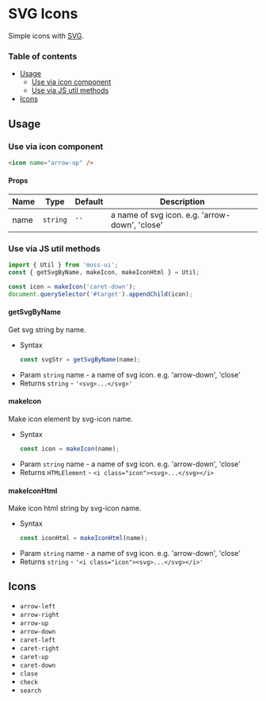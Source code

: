 # SVG Icons

Simple icons with [SVG](https://svgontheweb.com/).

### Table of contents

- [Usage](#usage)
  - [Use via icon component](#use-via-icon-component)
  - [Use via JS util methods](#use-via-js-util-methods)
- [Icons](#icons)

## Usage

### Use via icon component

``` html
<icon name="arrow-up" />
```

#### Props

| Name | Type | Default | Description |
| ---- |:----:| ------- | ----------- |
| name | `string` | `''` | a name of svg icon. e.g. 'arrow-down', 'close' |

### Use via JS util methods

``` js
import { Util } from 'moss-ui';
const { getSvgByName, makeIcon, makeIconHtml } = Util;

const icon = makeIcon('caret-down');
document.querySelector('#target').appendChild(icon);
```

#### getSvgByName

Get svg string by name.

- Syntax
  ``` js
  const svgStr = getSvgByName(name);
  ```
- Param `string` name - a name of svg icon. e.g. 'arrow-down', 'close'
- Returns `string` - `'<svg>...</svg>'`

#### makeIcon

Make icon element by svg-icon name.

- Syntax
  ``` js
  const icon = makeIcon(name);
  ```
- Param `string` name - a name of svg icon. e.g. 'arrow-down', 'close'
- Returns `HTMLElement` - `<i class="icon"><svg>...</svg></i>`

#### makeIconHtml

Make icon html string by svg-icon name.

- Syntax
  ``` js
  const iconHtml = makeIconHtml(name);
  ```
- Param `string` name - a name of svg icon. e.g. 'arrow-down', 'close'
- Returns `string` - `'<i class="icon"><svg>...</svg></i>'`

## Icons

- `arrow-left`
- `arrow-right`
- `arrow-up`
- `arrow-down`
- `caret-left`
- `caret-right`
- `caret-up`
- `caret-down`
- `close`
- `check`
- `search`
